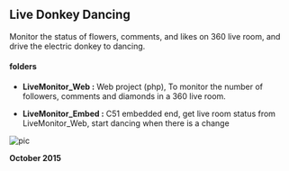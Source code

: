 ## Live Donkey Dancing

Monitor the status of flowers, comments, and likes on 360 live room, and drive the electric donkey to dancing.

#### folders

 - **LiveMonitor_Web :** Web project (php), To monitor the number of followers, comments and diamonds in a 360 live room.

 - **LiveMonitor_Embed :** C51 embedded end, get live room status from LiveMonitor_Web, start dancing when there is a change

 
![pic](./pic.jpeg)

**October 2015**
